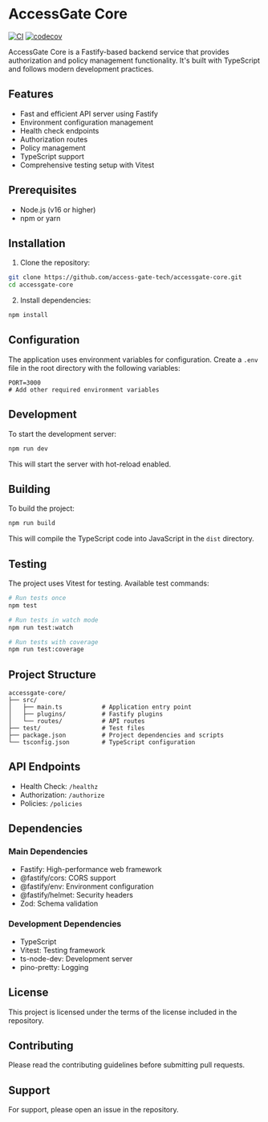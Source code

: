 # AccessGate Core

[![CI](https://github.com/access-gate-tech/accessgate-core/actions/workflows/ci.yml/badge.svg)](https://github.com/access-gate-tech/accessgate-core/actions/workflows/ci.yml)
[![codecov](https://codecov.io/gh/access-gate-tech/accessgate-core/graph/badge.svg?token=ZW2A6Q785T)](https://codecov.io/gh/access-gate-tech/accessgate-core)

AccessGate Core is a Fastify-based backend service that provides authorization and policy management functionality. It's built with TypeScript and follows modern development practices.

## Features

- Fast and efficient API server using Fastify
- Environment configuration management
- Health check endpoints
- Authorization routes
- Policy management
- TypeScript support
- Comprehensive testing setup with Vitest

## Prerequisites

- Node.js (v16 or higher)
- npm or yarn

## Installation

1. Clone the repository:

```bash
git clone https://github.com/access-gate-tech/accessgate-core.git
cd accessgate-core
```

2. Install dependencies:

```bash
npm install
```

## Configuration

The application uses environment variables for configuration. Create a `.env` file in the root directory with the following variables:

```env
PORT=3000
# Add other required environment variables
```

## Development

To start the development server:

```bash
npm run dev
```

This will start the server with hot-reload enabled.

## Building

To build the project:

```bash
npm run build
```

This will compile the TypeScript code into JavaScript in the `dist` directory.

## Testing

The project uses Vitest for testing. Available test commands:

```bash
# Run tests once
npm test

# Run tests in watch mode
npm run test:watch

# Run tests with coverage
npm run test:coverage
```

## Project Structure

```
accessgate-core/
├── src/
│   ├── main.ts           # Application entry point
│   ├── plugins/          # Fastify plugins
│   └── routes/           # API routes
├── test/                 # Test files
├── package.json          # Project dependencies and scripts
└── tsconfig.json         # TypeScript configuration
```

## API Endpoints

- Health Check: `/healthz`
- Authorization: `/authorize`
- Policies: `/policies`

## Dependencies

### Main Dependencies

- Fastify: High-performance web framework
- @fastify/cors: CORS support
- @fastify/env: Environment configuration
- @fastify/helmet: Security headers
- Zod: Schema validation

### Development Dependencies

- TypeScript
- Vitest: Testing framework
- ts-node-dev: Development server
- pino-pretty: Logging

## License

This project is licensed under the terms of the license included in the repository.

## Contributing

Please read the contributing guidelines before submitting pull requests.

## Support

For support, please open an issue in the repository.
